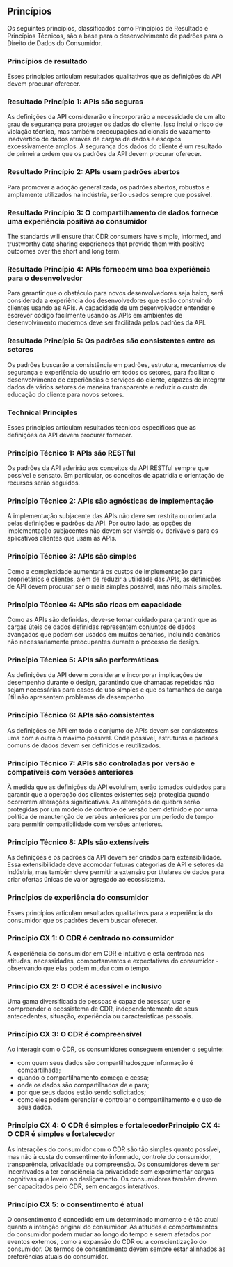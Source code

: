 ## Princípios

Os seguintes princípios, classificados como Princípios de Resultado e Princípios Técnicos, são a base para o desenvolvimento de padrões para o Direito de Dados do Consumidor.

### Princípios de resultado

Esses princípios articulam resultados qualitativos que as definições da API devem procurar oferecer.

### Resultado Princípio 1: APIs são seguras

As definições da API considerarão e incorporarão a necessidade de um alto grau de segurança para proteger os dados do cliente. Isso inclui o risco de violação técnica, mas também preocupações adicionais de vazamento inadvertido de dados através de cargas de dados e escopos excessivamente amplos. A segurança dos dados do cliente é um resultado de primeira ordem que os padrões da API devem procurar oferecer.

### Resultado Princípio 2: APIs usam padrões abertos

Para promover a adoção generalizada, os padrões abertos, robustos e amplamente utilizados na indústria, serão usados sempre que possível.

### Resultado Princípio 3: O compartilhamento de dados fornece uma experiência positiva ao consumidor

The standards will ensure that CDR consumers have simple, informed, and trustworthy data sharing experiences that provide them with positive outcomes over the short and long term.

### Resultado Princípio 4: APIs fornecem uma boa experiência para o desenvolvedor

Para garantir que o obstáculo para novos desenvolvedores seja baixo, será considerada a experiência dos desenvolvedores que estão construindo clientes usando as APIs. A capacidade de um desenvolvedor entender e escrever código facilmente usando as APIs em ambientes de desenvolvimento modernos deve ser facilitada pelos padrões da API.

### Resultado Princípio 5: Os padrões são consistentes entre os setores

Os padrões buscarão a consistência em padrões, estrutura, mecanismos de segurança e experiência do usuário em todos os setores, para facilitar o desenvolvimento de experiências e serviços do cliente, capazes de integrar dados de vários setores de maneira transparente e reduzir o custo da educação do cliente para novos setores.

### Technical Principles

Esses princípios articulam resultados técnicos específicos que as definições da API devem procurar fornecer.

### Princípio Técnico 1: APIs são RESTful

Os padrões da API aderirão aos conceitos da API RESTful sempre que possível e sensato. Em particular, os conceitos de apatridia e orientação de recursos serão seguidos.

### Princípio Técnico 2: APIs são agnósticas de implementação

A implementação subjacente das APIs não deve ser restrita ou orientada pelas definições e padrões da API. Por outro lado, as opções de implementação subjacentes não devem ser visíveis ou deriváveis para os aplicativos clientes que usam as APIs.

### Princípio Técnico 3: APIs são simples

Como a complexidade aumentará os custos de implementação para proprietários e clientes, além de reduzir a utilidade das APIs, as definições de API devem procurar ser o mais simples possível, mas não mais simples.

### Princípio Técnico 4: APIs são ricas em capacidade

Como as APIs são definidas, deve-se tomar cuidado para garantir que as cargas úteis de dados definidas representem conjuntos de dados avançados que podem ser usados em muitos cenários, incluindo cenários não necessariamente preocupantes durante o processo de design.

### Princípio Técnico 5: APIs são performáticas

As definições da API devem considerar e incorporar implicações de desempenho durante o design, garantindo que chamadas repetidas não sejam necessárias para casos de uso simples e que os tamanhos de carga útil não apresentem problemas de desempenho.

### Princípio Técnico 6: APIs são consistentes

As definições de API em todo o conjunto de APIs devem ser consistentes uma com a outra o máximo possível. Onde possível, estruturas e padrões comuns de dados devem ser definidos e reutilizados.

### Princípio Técnico 7: APIs são controladas por versão e compatíveis com versões anteriores

À medida que as definições da API evoluírem, serão tomados cuidados para garantir que a operação dos clientes existentes seja protegida quando ocorrerem alterações significativas. As alterações de quebra serão protegidas por um modelo de controle de versão bem definido e por uma política de manutenção de versões anteriores por um período de tempo para permitir compatibilidade com versões anteriores.

### Princípio Técnico 8: APIs são extensíveis

As definições e os padrões da API devem ser criados para extensibilidade. Essa extensibilidade deve acomodar futuras categorias de API e setores da indústria, mas também deve permitir a extensão por titulares de dados para criar ofertas únicas de valor agregado ao ecossistema.

### Princípios de experiência do consumidor

Esses princípios articulam resultados qualitativos para a experiência do consumidor que os padrões devem buscar oferecer.

### Princípio CX 1: O CDR é centrado no consumidor

A experiência do consumidor em CDR é intuitiva e está centrada nas atitudes, necessidades, comportamentos e expectativas do consumidor - observando que elas podem mudar com o tempo.

### Princípio CX 2: O CDR é acessível e inclusivo

Uma gama diversificada de pessoas é capaz de acessar, usar e compreender o ecossistema de CDR, independentemente de seus antecedentes, situação, experiência ou características pessoais.

### Princípio CX 3: O CDR é compreensível

Ao interagir com o CDR, os consumidores conseguem entender o seguinte:
* com quem seus dados são compartilhados;que informação é compartilhada;
* quando o compartilhamento começa e cessa;
* onde os dados são compartilhados de e para;
* por que seus dados estão sendo solicitados; 
* como eles podem gerenciar e controlar o compartilhamento e o uso de seus dados.

### Princípio CX 4: O CDR é simples e fortalecedorPrincípio CX 4: O CDR é simples e fortalecedor

As interações do consumidor com o CDR são tão simples quanto possível, mas não à custa do consentimento informado, controle do consumidor, transparência, privacidade ou compreensão. Os consumidores devem ser incentivados a ter consciência da privacidade sem experimentar cargas cognitivas que levem ao desligamento. Os consumidores também devem ser capacitados pelo CDR, sem encargos interativos.

### Princípio CX 5: o consentimento é atual

O consentimento é concedido em um determinado momento e é tão atual quanto a intenção original do consumidor. As atitudes e comportamentos do consumidor podem mudar ao longo do tempo e serem afetados por eventos externos, como a expansão do CDR ou a conscientização do consumidor. Os termos de consentimento devem sempre estar alinhados às preferências atuais do consumidor.
